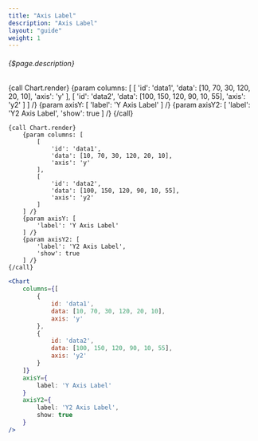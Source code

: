 ```yaml
---
title: "Axis Label"
description: "Axis Label"
layout: "guide"
weight: 1
---
```


###### {$page.description}

<article id="1">

{call Chart.render}
	{param columns: [
		[
			'id': 'data1',
			'data': [10, 70, 30, 120, 20, 10],
			'axis': 'y'
		],
		[
			'id': 'data2',
			'data': [100, 150, 120, 90, 10, 55],
			'axis': 'y2'
		]
	] /}
	{param axisY: [
		'label': 'Y Axis Label'
	] /}
	{param axisY2: [
		'label': 'Y2 Axis Label',
		'show': true
	] /}
{/call}


```soy
{call Chart.render}
	{param columns: [
		[
			'id': 'data1',
			'data': [10, 70, 30, 120, 20, 10],
			'axis': 'y'
		],
		[
			'id': 'data2',
			'data': [100, 150, 120, 90, 10, 55],
			'axis': 'y2'
		]
	] /}
	{param axisY: [
		'label': 'Y Axis Label'
	] /}
	{param axisY2: [
		'label': 'Y2 Axis Label',
		'show': true
	] /}
{/call}
```

```jsx
<Chart
	columns={[
		{
			id: 'data1',
			data: [10, 70, 30, 120, 20, 10],
			axis: 'y'
		},
		{
			id: 'data2',
			data: [100, 150, 120, 90, 10, 55],
			axis: 'y2'
		}
	]}
	axisY={
		label: 'Y Axis Label'
	}
	axisY2={
		label: 'Y2 Axis Label',
		show: true
	}
/>
```
</article>